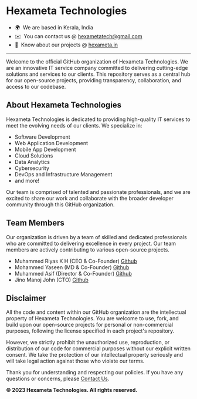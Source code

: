 # Hexameta Technologies

* 🌍  We are based in Kerala, India
* ✉️  You can contact us @ [hexametatech@gmail.com](mailto:hexametatech@gmail.com)
* 📄  Know about our projects @ [hexameta.in](https://hexameta.in/)

---------------------------

Welcome to the official GitHub organization of Hexameta Technologies. We are an innovative IT service company committed to delivering cutting-edge solutions and services to our clients. This repository serves as a central hub for our open-source projects, providing transparency, collaboration, and access to our codebase.

## About Hexameta Technologies

Hexameta Technologies is dedicated to providing high-quality IT services to meet the evolving needs of our clients. We specialize in:

- Software Development
- Web Application Development
- Mobile App Development
- Cloud Solutions
- Data Analytics
- Cybersecurity
- DevOps and Infrastructure Management
- and more!

Our team is comprised of talented and passionate professionals, and we are excited to share our work and collaborate with the broader developer community through this GitHub organization.

## Team Members

Our organization is driven by a team of skilled and dedicated professionals who are committed to delivering excellence in every project. Our team members are actively contributing to various open-source projects.

*   Muhammed Riyas K H (CEO & Co-Founder) [Github](https://github.com/Riyaskh123)
*   Mohammed Yaseen (MD & Co-Founder) [Github](https://github.com/mhdyaseen8841)
*   Muhammed Asif (Director & Co-Founder) [Github](https://github.com/asif-mohmd)
*   Jino Manoj John (CTO) [Github](https://github.com/jinomanojjohn)


## Disclaimer

All the code and content within our GitHub organization are the intellectual property of Hexameta Technologies. You are welcome to use, fork, and build upon our open-source projects for personal or non-commercial purposes, following the license specified in each project's repository.

However, we strictly prohibit the unauthorized use, reproduction, or distribution of our code for commercial purposes without our explicit written consent. We take the protection of our intellectual property seriously and will take legal action against those who violate our terms.

Thank you for understanding and respecting our policies. If you have any questions or concerns, please [Contact Us](mailto:hexametatech@gmail.com).

**© 2023 Hexameta Technologies. All rights reserved.**
